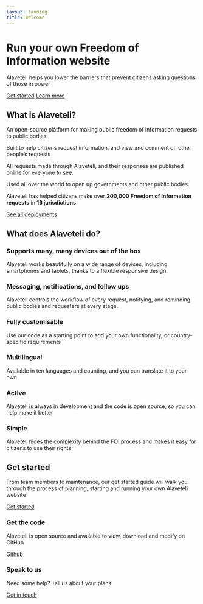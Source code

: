 ```yaml
---
layout: landing
title: Welcome
---
```

<div class="hero">
  <div class="container">
    <h1><span>Run your own</span> Freedom of Information website</h1>
    <p>Alaveteli helps you lower the barriers that prevent citizens asking questions of those in power</p>
    <p class="action-buttons"><a href="{{ site.baseurl }}docs/getting_started/" class="button">Get started</a> <a href="{{ site.baseurl }}docs/" class="button">Learn more</a></p>
  </div>
</div>

<div class="what-is-alaveteli">
    <div class="container">
        <h2>What is Alaveteli?</h2>
        <div class="grid-row what-is-alaveteli__items-grid">
            <div class="what-is-alaveteli__grid-unit">
                <div class="what-is-alaveteli__item what-is-alaveteli__item--foi">
                    <p>An open-source platform for making public freedom of information requests to public bodies.</p>
                </div>
            </div><!--
            --><div class="what-is-alaveteli__grid-unit">
                <div class="what-is-alaveteli__item what-is-alaveteli__item--help">
                    <p>Built to help citizens request information, and view and comment on other people’s requests</p>
                </div>
            </div><!--
            --><div class="what-is-alaveteli__grid-unit">
                <div class="what-is-alaveteli__item what-is-alaveteli__item--published">
                    <p>All requests made through Alaveteli, and their responses are published online for everyone to see.</p>
                </div>
            </div><!--
            --><div class="what-is-alaveteli__grid-unit">
                <div class="what-is-alaveteli__item what-is-alaveteli__item--open">
                    <p>Used all over the world to open up governments and other public bodies. </p>
                </div>
            </div>
        </div>
        <div class="what-is-alaveteli__international-reach-position">
            <div class="what-is-alaveteli__international-reach">
                <p class="message">Alaveteli has helped citizens make over <strong>200,000 Freedom of Information requests</strong> in <strong>16 jurisdictions</strong></p>
                <p><a href="#">See all deployments</a></p>
            </div>
        </div>
    </div>
</div>
<div class="features">
    <div class="container">
        <h2>What does Alaveteli do?</h2>
        <div class="grid-row">
            <div class="features__grid-unit features__grid-unit--wide">
                <div class="features__item features__item--primary features__item--devices">
                    <h3>Supports many, many devices out of the box</h3>
                    <p>Alaveteli works beautifully on a wide range of devices, including smartphones and tablets, thanks to a flexible responsive design.</p>
                </div>
            </div><!--
            --><div class="features__grid-unit features__grid-unit--wide">
                <div class="features__item features__item--primary features__item--messaging">
                    <h3>Messaging, notifications, and follow ups</h3>
                    <p>Alaveteli controls the workflow of every request, notifying, and reminding  public bodies and requesters at every stage.</p>
                </div>
            </div>
        </div>
        <div class="grid-row">
            <div class="features__grid-unit">
                <div class="features__item">
                    <h3>Fully customisable</h3>
                    <p>Use our code as a starting point to add your own functionality, or country-specific requirements</p>
                </div>
            </div><!--
            --><div class="features__grid-unit">
                <div class="features__item">
                    <h3>Multilingual</h3>
                    <p>Available in ten languages and counting, and you can translate it to your own</p>
                </div>
            </div><!--
            --><div class="features__grid-unit">
                <div class="features__item">
                    <h3>Active</h3>
                    <p>Alaveteli is always in development and the code is open source, so you can help make it better</p>
                </div>
            </div><!--
            --><div class="features__grid-unit">
                <div class="features__item">
                    <h3>Simple</h3>
                    <p>Alaveteli hides the complexity behind the FOI process and makes it easy for citizens to use their rights</p>
                </div>
            </div>
        </div>
    </div>
</div>

<div class="get-started">
  <div class="container">
    <h2>Get started</h2>
    <div class="get-started__grid-unit get-started__grid-unit--wide">
        <div class="get-started__item get-started__item--primary">
            <p>From team members to maintenance, our get started guide will walk you through the process of planning, starting and running your own Alaveteli website</p>
            <p><a href="{{ site.baseurl }}docs/getting_started/" class="button">Get started</a></p>
        </div>
    </div><!--
    --><div class="get-started__grid-unit">
        <div class="get-started__item get-started__item">
            <h3>Get the code</h3>
            <p>Alaveteli is open source and available to view, download and modify on GitHub</p>
            <p><a href="https://github.com/mysociety/alaveteli/" class="button">Github</a></p>
        </div>
    </div><!--
    --><div class="get-started__grid-unit">
        <div class="get-started__item get-started__item">
            <h3>Speak to us</h3>
            <p>Need some help? Tell us about your plans</p>
            <p class="push-top"><a href="{{ site.baseurl }}community" class="button">Get in touch</a></p>
        </div>
    </div>
  </div>
</div>
